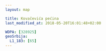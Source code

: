 ```yaml
---
layout: map

title: Kovačevića pećina
last_modified_at: 2018-05-20T16:01:48+02:00

WDPA: [328925]
geoSrbija:
  L1_183: [65]
---
```

